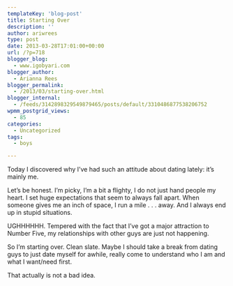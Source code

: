 ```yaml
---
templateKey: 'blog-post'
title: Starting Over
description: ''
author: ariwrees
type: post
date: 2013-03-28T17:01:00+00:00
url: /?p=718
blogger_blog:
  - www.igobyari.com
blogger_author:
  - Arianna Rees
blogger_permalink:
  - /2013/03/starting-over.html
blogger_internal:
  - /feeds/3142898329549879465/posts/default/3310486877538206752
wpmm_postgrid_views:
  - 85
categories:
  - Uncategorized
tags:
  - boys

---
```

Today I discovered why I’ve had such an attitude about dating lately: it’s mainly me.

Let’s be honest. I’m picky, I’m a bit a flighty, I do not just hand people my heart. I set huge expectations that seem to always fall apart. When someone gives me an inch of space, I run a mile . . . away. And I always end up in stupid situations.

UGHHHHHH. Tempered with the fact that I’ve got a major attraction to Number Five, my relationships with other guys are just not happening.

So I’m starting over. Clean slate. Maybe I should take a break from dating guys to just date myself for awhile, really come to understand who I am and what I want/need first.

That actually is not a bad idea.